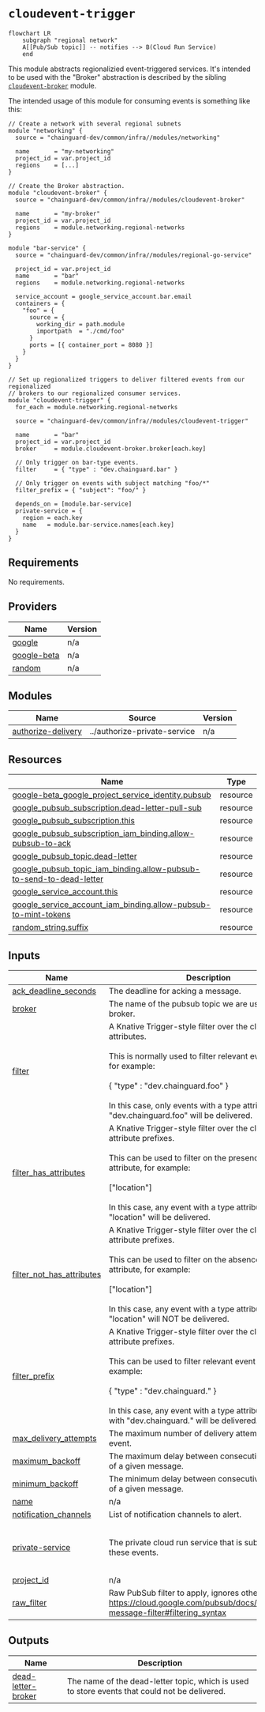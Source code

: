 # `cloudevent-trigger`

```mermaid
flowchart LR
    subgraph "regional network"
    A[[Pub/Sub topic]] -- notifies --> B(Cloud Run Service)
    end
```

This module abstracts regionalizied event-triggered services.
It's intended to be used with the "Broker" abstraction is described by the sibling [`cloudevent-broker`](./../cloudevent-broker/) module.

The intended usage of this module for consuming events is something like this:

```hcl
// Create a network with several regional subnets
module "networking" {
  source = "chainguard-dev/common/infra//modules/networking"

  name       = "my-networking"
  project_id = var.project_id
  regions    = [...]
}

// Create the Broker abstraction.
module "cloudevent-broker" {
  source = "chainguard-dev/common/infra//modules/cloudevent-broker"

  name       = "my-broker"
  project_id = var.project_id
  regions    = module.networking.regional-networks
}

module "bar-service" {
  source = "chainguard-dev/common/infra//modules/regional-go-service"

  project_id = var.project_id
  name       = "bar"
  regions    = module.networking.regional-networks

  service_account = google_service_account.bar.email
  containers = {
    "foo" = {
      source = {
        working_dir = path.module
        importpath  = "./cmd/foo"
      }
      ports = [{ container_port = 8080 }]
    }
  }
}

// Set up regionalized triggers to deliver filtered events from our regionalized
// brokers to our regionalized consumer services.
module "cloudevent-trigger" {
  for_each = module.networking.regional-networks

  source = "chainguard-dev/common/infra//modules/cloudevent-trigger"

  name       = "bar"
  project_id = var.project_id
  broker     = module.cloudevent-broker.broker[each.key]

  // Only trigger on bar-type events.
  filter     = { "type" : "dev.chainguard.bar" }

  // Only trigger on events with subject matching "foo/*"
  filter_prefix = { "subject": "foo/" }

  depends_on = [module.bar-service]
  private-service = {
    region = each.key
    name   = module.bar-service.names[each.key]
  }
}
```

<!-- BEGIN_TF_DOCS -->
## Requirements

No requirements.

## Providers

| Name | Version |
|------|---------|
| <a name="provider_google"></a> [google](#provider\_google) | n/a |
| <a name="provider_google-beta"></a> [google-beta](#provider\_google-beta) | n/a |
| <a name="provider_random"></a> [random](#provider\_random) | n/a |

## Modules

| Name | Source | Version |
|------|--------|---------|
| <a name="module_authorize-delivery"></a> [authorize-delivery](#module\_authorize-delivery) | ../authorize-private-service | n/a |

## Resources

| Name | Type |
|------|------|
| [google-beta_google_project_service_identity.pubsub](https://registry.terraform.io/providers/hashicorp/google-beta/latest/docs/resources/google_project_service_identity) | resource |
| [google_pubsub_subscription.dead-letter-pull-sub](https://registry.terraform.io/providers/hashicorp/google/latest/docs/resources/pubsub_subscription) | resource |
| [google_pubsub_subscription.this](https://registry.terraform.io/providers/hashicorp/google/latest/docs/resources/pubsub_subscription) | resource |
| [google_pubsub_subscription_iam_binding.allow-pubsub-to-ack](https://registry.terraform.io/providers/hashicorp/google/latest/docs/resources/pubsub_subscription_iam_binding) | resource |
| [google_pubsub_topic.dead-letter](https://registry.terraform.io/providers/hashicorp/google/latest/docs/resources/pubsub_topic) | resource |
| [google_pubsub_topic_iam_binding.allow-pubsub-to-send-to-dead-letter](https://registry.terraform.io/providers/hashicorp/google/latest/docs/resources/pubsub_topic_iam_binding) | resource |
| [google_service_account.this](https://registry.terraform.io/providers/hashicorp/google/latest/docs/resources/service_account) | resource |
| [google_service_account_iam_binding.allow-pubsub-to-mint-tokens](https://registry.terraform.io/providers/hashicorp/google/latest/docs/resources/service_account_iam_binding) | resource |
| [random_string.suffix](https://registry.terraform.io/providers/hashicorp/random/latest/docs/resources/string) | resource |

## Inputs

| Name | Description | Type | Default | Required |
|------|-------------|------|---------|:--------:|
| <a name="input_ack_deadline_seconds"></a> [ack\_deadline\_seconds](#input\_ack\_deadline\_seconds) | The deadline for acking a message. | `number` | `300` | no |
| <a name="input_broker"></a> [broker](#input\_broker) | The name of the pubsub topic we are using as a broker. | `string` | n/a | yes |
| <a name="input_filter"></a> [filter](#input\_filter) | A Knative Trigger-style filter over the cloud event attributes.<br/><br/>This is normally used to filter relevant event types, for example:<br/><br/>  { "type" : "dev.chainguard.foo" }<br/><br/>In this case, only events with a type attribute of "dev.chainguard.foo" will be delivered. | `map(string)` | `{}` | no |
| <a name="input_filter_has_attributes"></a> [filter\_has\_attributes](#input\_filter\_has\_attributes) | A Knative Trigger-style filter over the cloud event attribute prefixes.<br/><br/>This can be used to filter on the presence of an event attribute, for example:<br/><br/>  ["location"]<br/><br/>In this case, any event with a type attribute of "location" will be delivered. | `list(string)` | `[]` | no |
| <a name="input_filter_not_has_attributes"></a> [filter\_not\_has\_attributes](#input\_filter\_not\_has\_attributes) | A Knative Trigger-style filter over the cloud event attribute prefixes.<br/><br/>This can be used to filter on the absence of an event attribute, for example:<br/><br/>  ["location"]<br/><br/>In this case, any event with a type attribute of "location" will NOT be delivered. | `list(string)` | `[]` | no |
| <a name="input_filter_prefix"></a> [filter\_prefix](#input\_filter\_prefix) | A Knative Trigger-style filter over the cloud event attribute prefixes.<br/><br/>This can be used to filter relevant event types, for example:<br/><br/>  { "type" : "dev.chainguard." }<br/><br/>In this case, any event with a type attribute that starts with "dev.chainguard." will be delivered. | `map(string)` | `{}` | no |
| <a name="input_max_delivery_attempts"></a> [max\_delivery\_attempts](#input\_max\_delivery\_attempts) | The maximum number of delivery attempts for any event. | `number` | `20` | no |
| <a name="input_maximum_backoff"></a> [maximum\_backoff](#input\_maximum\_backoff) | The maximum delay between consecutive deliveries of a given message. | `number` | `600` | no |
| <a name="input_minimum_backoff"></a> [minimum\_backoff](#input\_minimum\_backoff) | The minimum delay between consecutive deliveries of a given message. | `number` | `10` | no |
| <a name="input_name"></a> [name](#input\_name) | n/a | `string` | n/a | yes |
| <a name="input_notification_channels"></a> [notification\_channels](#input\_notification\_channels) | List of notification channels to alert. | `list(string)` | n/a | yes |
| <a name="input_private-service"></a> [private-service](#input\_private-service) | The private cloud run service that is subscribing to these events. | <pre>object({<br/>    name   = string<br/>    region = string<br/>  })</pre> | n/a | yes |
| <a name="input_project_id"></a> [project\_id](#input\_project\_id) | n/a | `string` | n/a | yes |
| <a name="input_raw_filter"></a> [raw\_filter](#input\_raw\_filter) | Raw PubSub filter to apply, ignores other variables. https://cloud.google.com/pubsub/docs/subscription-message-filter#filtering_syntax | `string` | `""` | no |

## Outputs

| Name | Description |
|------|-------------|
| <a name="output_dead-letter-broker"></a> [dead-letter-broker](#output\_dead-letter-broker) | The name of the dead-letter topic, which is used to store events that could not be delivered. |
<!-- END_TF_DOCS -->
